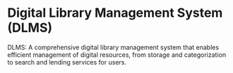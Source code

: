 # Digital Library Management System (DLMS)
DLMS: A comprehensive digital library management system that enables efficient management of digital resources, from storage and categorization to search and lending services for users.
